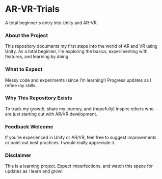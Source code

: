 # AR-VR-Trials
A total beginner's entry into Unity and AR-VR.

### About the Project
This repository documents my first steps into the world of AR and VR using Unity. As a total beginner, I’m exploring the basics, experimenting with features, and learning by doing.

### What to Expect
Messy code and experiments (since I’m learning!)
Progress updates as I refine my skills.

### Why This Repository Exists
To track my growth, share my journey, and (hopefully) inspire others who are just starting out with AR/VR development.

### Feedback Welcome
If you’re experienced in Unity or AR/VR, feel free to suggest improvements or point out best practices. I would really appreciate it.

### Disclaimer
This is a learning project. Expect imperfections, and watch this space for updates as I learn and grow!
